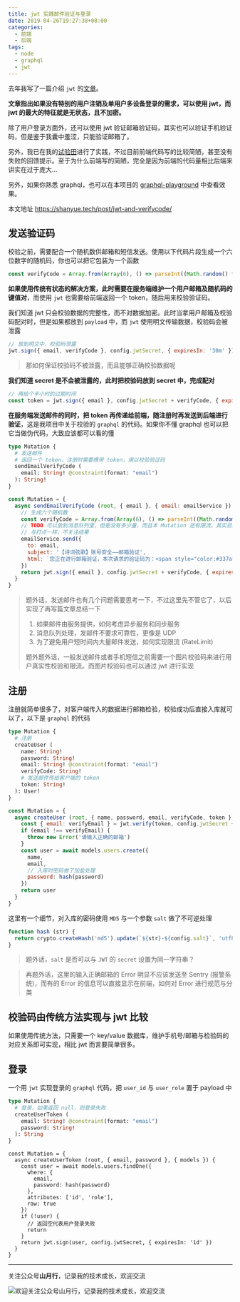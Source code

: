 ```yaml
---
title: jwt 实践邮件验证与登录
date: 2019-04-26T19:27:38+08:00
categories:
  - 前端
  - 后端
tags:
  - node
  - graphql
  - jwt
---
```


去年我写了一篇介绍 `jwt` 的[文章](https://shanyue.tech/post/jwt-guide/readme/)。

**文章指出如果没有特别的用户注销及单用户多设备登录的需求，可以使用 jwt，而 jwt 的最大的特征就是无状态，且不加密。** 

除了用户登录方面外，还可以使用 jwt 验证邮箱验证码，其实也可以验证手机验证码，但是鉴于我囊中羞涩，只能验证邮箱了。

另外，我已在我的[试验田](https://shanyue.tech/login)进行了实践，不过目前前端代码写的比较简陋，甚至没有失败的回馈提示。至于为什么前端写的简陋，完全是因为前端的代码量相比后端来讲实在过于庞大...

另外，如果你熟悉 graphql，也可以在本项目的 [graphql-playground](https://graphql.xiange.tech/playground) 中查看效果。

<!--more-->

本文地址 <https://shanyue.tech/post/jwt-and-verifycode/>

## 发送验证码

校验之前，需要配合一个随机数供邮箱和短信发送。使用以下代码片段生成一个六位数字的随机码，你也可以把它包装为一个函数

``` javascript
const verifyCode = Array.from(Array(6), () => parseInt((Math.random() * 10))).join('')
```

**如果使用传统有状态的解决方案，此时需要在服务端维护一个用户邮箱及随机码的键值对**，而使用 `jwt` 也需要给前端返回一个 token，随后用来校验验证码。

我们知道 jwt 只会校验数据的完整性，而不对数据加密。此时当拿用户邮箱及校验码配对时，但是如果都放到 `payload` 中，而 `jwt` 使用明文传输数据，校验码会被泄露

``` javascript
// 放到明文中，校验码泄露
jwt.sign({ email, verifyCode }, config.jwtSecret, { expiresIn: '30m' })
```

> 那如何保证校验码不被泄露，而且能够正确校验数据呢

**我们知道 secret 是不会被泄露的，此时把校验码放到 secret 中，完成配对**

``` javascript
// 再给个半小时的过期时间
const token = jwt.sign({ email }, config.jwtSecret + verifyCode, { expiresIn: '30m' })
```

**在服务端发送邮件的同时，把 token 再传递给前端，随注册时再发送到后端进行验证**，这是我项目中关于校验的 `graphql` 的代码。如果你不懂 graphql 也可以把它当做伪代码，大致应该都可以看的懂

``` graphql
type Mutation {
  # 发送邮件
  # 返回一个 token，注册时需要携带 token，用以校验验证码
  sendEmailVerifyCode (
    email: String! @constraint(format: "email")
  ): String!
}
```

``` javascript
const Mutation = {
  async sendEmailVerifyCode (root, { email }, { email: emailService }) {
    // 生成六个随机数
    const verifyCode = Array.from(Array(6), () => parseInt((Math.random() * 10))).join('')
    // TODO 可以放到消息队列里，但是没有多少量，而且本 Mutation 还有限流，其实目前没啥必要...
    // 与打点一样，不关注结果
    emailService.send({
      to: email, 
      subject: '【诗词弦歌】账号安全——邮箱验证',
      html: `您正在进行邮箱验证，本次请求的验证码为：<span style="color:#337ab7">${verifyCode}</span>（为了保证您帐号的安全性，请在30分钟内完成验证）\n\n诗词弦歌团队`
    })
    return jwt.sign({ email }, config.jwtSecret + verifyCode, { expiresIn: '30m' })
  }
}
```

> 题外话，发送邮件也有几个问题需要思考一下，不过这里先不管它了，以后实现了再写篇文章总结一下
>
> 1. 如果邮件由服务提供，如何考虑异步服务和同步服务
> 1. 消息队列处理，发邮件不要求可靠性，更像是 UDP
> 1. 为了避免用户短时间内大量邮件发送，如何实现限流 (RateLimit)
>
> 题外题外话，一般发送邮件或者手机短信之前需要一个图片校验码来进行用户真实性校验和限流。而图片校验码也可以通过 jwt 进行实现

## 注册

注册就简单很多了，对客户端传入的数据进行邮箱检验，校验成功后直接入库就可以了，以下是 `graphql` 的代码

``` graphql
type Mutation {
  # 注册
  createUser (
    name: String!
    password: String!
    email: String! @constraint(format: "email")
    verifyCode: String!
    # 发送邮件传给客户端的 token
    token: String!
  ): User!
}
```

``` javascript
const Mutation = {
  async createUser (root, { name, password, email, verifyCode, token }, { models }) {
    const { email: verifyEmail } = jwt.verify(token, config.jwtSecret + verifyCode)
    if (email !== verifyEmail) {
      throw new Error('请输入正确的邮箱') 
    }
    const user = await models.users.create({
      name,
      email,
      // 入库时密码做了加盐处理
      password: hash(password)
    })
    return user
  }
}
```

这里有一个细节，对入库的密码使用 `MD5` 与一个参数 `salt` 做了不可逆处理

``` javascript
function hash (str) {
  return crypto.createHash('md5').update(`${str}-${config.salt}`, 'utf8').digest('hex')
}
```

> 题外话，`salt` 是否可以与 `JWT` 的 `secret` 设置为同一字符串？

> 再题外话，这里的输入正确邮箱的 Error 明显不应该发送至 Sentry (报警系统)，而有的 Error 的信息可以直接显示在前端，如何对 Error 进行规范与分类

## 校验码由传统方法实现与 jwt 比较

如果使用传统方法，只需要一个 key/value 数据库，维护手机号/邮箱与检验码的对应关系即可实现，相比 jwt 而言要简单很多。

## 登录

一个用 `jwt` 实现登录的 `graphql` 代码，把 `user_id` 与 `user_role` 置于 payload 中

``` graphql
type Mutation {
  # 登录，如果返回 null，则登录失败
  createUserToken (
    email: String! @constraint(format: "email")
    password: String!
  ): String
}
```

```
const Mutation = {
  async createUserToken (root, { email, password }, { models }) {
    const user = await models.users.findOne({
      where: {
        email,
        password: hash(password)
      },
      attributes: ['id', 'role'],
      raw: true
    })
    if (!user) {
      // 返回空代表用户登录失败
      return
    }
    return jwt.sign(user, config.jwtSecret, { expiresIn: '1d' })
  }
}
```

<hr/>

关注公众号**山月行**，记录我的技术成长，欢迎交流

![欢迎关注公众号山月行，记录我的技术成长，欢迎交流](https://user-gold-cdn.xitu.io/2019/4/12/16a0f3f9a9376aff?w=258&h=258&f=jpeg&s=27530)
